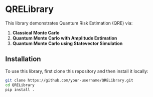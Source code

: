 # QRELibrary

This library demonstrates Quantum Risk Estimation (QRE) via:
1. **Classical Monte Carlo** 
2. **Quantum Monte Carlo with Amplitude Estimation** 
3. **Quantum Monte Carlo using Statevector Simulation** 

## Installation

To use this library, first clone this repository and then install it locally:

```bash
git clone https://github.com/your-username/QRELibrary.git
cd QRELibrary
pip install .
